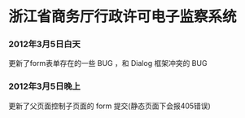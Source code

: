 # 浙江省商务厅行政许可电子监察系统

### 2012年3月5日白天

更新了form表单存在的一些 BUG ，和 Dialog 框架冲突的 BUG

### 2012年3月5日晚上

更新了父页面控制子页面的 form 提交(静态页面下会报405错误)